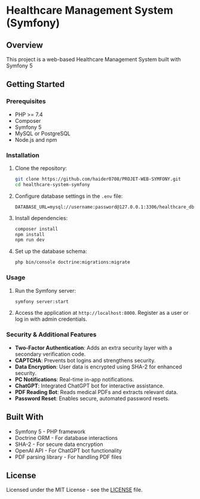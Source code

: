 
# Healthcare Management System (Symfony)

## Overview

This project is a web-based Healthcare Management System built with Symfony 5

## Getting Started

### Prerequisites

- PHP >= 7.4
- Composer
- Symfony 5
- MySQL or PostgreSQL
- Node.js and npm

### Installation

1. Clone the repository:
   ```bash
   git clone https://github.com/haider0708/PROJET-WEB-SYMFONY.git
   cd healthcare-system-symfony
   ```

2. Configure database settings in the `.env` file:
   ```plaintext
   DATABASE_URL=mysql://username:password@127.0.0.1:3306/healthcare_db
   ```

3. Install dependencies:
   ```bash
   composer install
   npm install
   npm run dev
   ```

4. Set up the database schema:
   ```bash
   php bin/console doctrine:migrations:migrate
   ```

### Usage

1. Run the Symfony server:
   ```bash
   symfony server:start
   ```

2. Access the application at `http://localhost:8000`. Register as a user or log in with admin credentials.

### Security & Additional Features

- **Two-Factor Authentication**: Adds an extra security layer with a secondary verification code.
- **CAPTCHA**: Prevents bot logins and strengthens security.
- **Data Encryption**: User data is encrypted using SHA-2 for enhanced security.
- **PC Notifications**: Real-time in-app notifications.
- **ChatGPT**: Integrated ChatGPT bot for interactive assistance.
- **PDF Reading Bot**: Reads medical PDFs and extracts relevant data.
- **Password Reset**: Enables secure, automated password resets.

## Built With

- Symfony 5 - PHP framework
- Doctrine ORM - For database interactions
- SHA-2 - For secure data encryption
- OpenAI API - For ChatGPT bot functionality
- PDF parsing library - For handling PDF files

## License

Licensed under the MIT License - see the [LICENSE](LICENSE) file.
